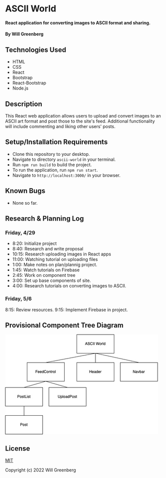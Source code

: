 # ASCII World

#### React application for converting images to ASCII format and sharing.

#### By Will Greenberg

## Technologies Used

* HTML
* CSS
* React
* Bootstrap
* React-Bootstrap
* Node.js

## Description

This React web application allows users to upload and convert images to an ASCII art format and post those to the site's feed. Additional functionality will include commenting and liking other users' posts.

## Setup/Installation Requirements

* Clone this repository to your desktop.
* Navigate to directory `ascii-world` in your terminal.
* Run `npm run build` to build the project.
* To run the application, run `npm run start`.
* Navigate to `http://localhost:3000/` in your browser.

## Known Bugs

* None so far.

## Research & Planning Log
### Friday, 4/29
* 8:20: Initialize project
* 8:40: Research and write proposal
* 10:15: Research uploading images in React apps
* 11:00: Watching tutorial on uploading files
* 1:00: Make notes on plan/plannig project.
* 1:45: Watch tutorials on Firebase
* 2:45: Work on component tree
* 3:00: Set up base components of site.
* 4:00: Research tutorials on converting images to ASCII.

### Friday, 5/6
8:15: Review resources.
9:15: Implement Firebase in project.

## Provisional Component Tree Diagram
![Tree component diagram](./src/img/AsciiWorldDiagram.jpg)

## License

[MIT](https://opensource.org/licenses/MIT)

Copyright (c) 2022 Will Greenberg